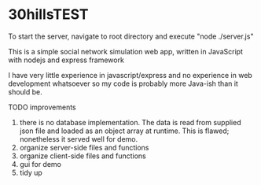 # 30hillsTEST

To start the server, navigate to root directory and execute "node ./server.js"

This is a simple social network simulation web app, written in JavaScript with nodejs and express framework

I have very little experience in javascript/express and no experience in web development whatsoever so my code is probably more Java-ish than it should be.








TODO improvements
1. there is no database implementation. The data is read from supplied json file and loaded as an object array at runtime. This is flawed; nonetheless it served well for demo.
2. organize server-side files and functions
3. organize client-side files and functions
4. gui for demo
5. tidy up
